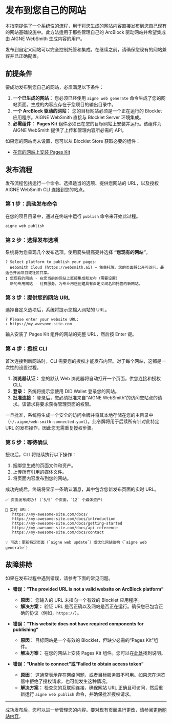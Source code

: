 # 发布到您自己的网站

本指南提供了一个系统性的流程，用于将您生成的网站内容直接发布到您自己现有的网站基础设施中。此方法适用于那些管理自己的 ArcBlock 驱动网站并希望集成由 AIGNE WebSmith 生成内容的用户。

发布到自定义网站可以完全控制托管和集成。在继续之前，请确保您现有的网站兼容并已正确配置。

## 前提条件

要成功发布到您自己的网站，必须满足以下条件：

1.  **一个已生成的网站：** 您必须已经使用 `aigne web generate` 命令生成了您的网站页面。生成的内容应存在于您项目的输出目录中。
2.  **一个 ArcBlock 驱动的网站：** 您的目标网站必须是一个正在运行的 Blocklet 应用程序。AIGNE WebSmith 直接与 Blocklet Server 环境集成。
3.  **必需组件：** **Pages Kit** 组件必须已在您的目标网站上安装并运行。该组件为 AIGNE WebSmith 提供了上传和管理内容所必需的 API。

如果您的网站尚未设置，您可以从 Blocklet Store 获取必要的组件：
*   [在您的网站上安装 Pages Kit](https://store.blocklet.dev/blocklets/z8ia29UsENBg6tLZUKi2HABj38Cw1LmHZocbQ)

## 发布流程

发布流程包括运行一个命令、选择适当的选项、提供您网站的 URL，以及授权 AIGNE WebSmith CLI 连接到您的站点。

### 第 1 步：启动发布命令

在您的项目目录中，通过在终端中运行 `publish` 命令来开始此过程。

```bash 命令行 icon=lucide:terminal
aigne web publish
```

### 第 2 步：选择发布选项

系统将为您呈现几个发布选项。使用箭头键高亮并选择 **“您现有的网站”**。

```text 发布选项
? Select platform to publish your pages:
  WebSmith Cloud (https://websmith.ai) – 免费托管。您的页面将公开可访问。最适合开源项目或社区共享。
❯ 您现有的网站 - 在您当前的网站上直接集成和发布（需要设置）
  新的专用网站 - 付费服务。为专业用途创建具有自定义域名和托管的新网站。
```

### 第 3 步：提供您的网站 URL

选择自定义选项后，系统将提示您输入网站的 URL。

```text 输入 URL
? Please enter your website URL:
› https://my-awesome-site.com
```

输入安装了 Pages Kit 组件的网站的完整 URL，然后按 Enter 键。

### 第 4 步：授权 CLI

首次连接到新网站时，CLI 需要您的授权才能发布内容。对于每个网站，这都是一次性的设置过程。

1.  **浏览器认证：** 您的默认 Web 浏览器将自动打开一个页面，供您连接和授权 CLI。
2.  **登录：** 系统将提示您使用 DID Wallet 登录您的网站。
3.  **批准连接：** 登录后，您必须批准来自“AIGNE WebSmith”的访问您站点的请求。该请求将要求获得管理页面的权限。

一旦批准，系统将生成一个安全的访问令牌并将其本地存储在您的主目录中（`~/.aigne/web-smith-connected.yaml`）。此令牌将用于后续所有针对此特定 URL 的发布操作，因此您无需重复授权步骤。

### 第 5 步：等待确认

授权后，CLI 将继续执行以下操作：
1.  捆绑您生成的页面文件和资产。
2.  上传所有引用的媒体文件。
3.  将页面内容发布到您的网站。

成功完成后，终端将显示一条确认消息，其中包含您新发布页面的实时 URL。

```text 成功消息
✅ 页面发布成功！（`5/5` 个页面，`12` 个媒体资产）

🔗 实时 URL：
   https://my-awesome-site.com/docs/
   https://my-awesome-site.com/docs/introduction
   https://my-awesome-site.com/docs/getting-started
   https://my-awesome-site.com/docs/api-reference
   https://my-awesome-site.com/docs/contact

💡 可选：更新特定页面（`aigne web update`）或优化网站结构（`aigne web generate`）
```

## 故障排除

如果在发布过程中遇到错误，请参考下面的常见问题。

*   **错误：“The provided URL is not a valid website on ArcBlock platform”**
    *   **原因：** 您输入的 URL 未指向一个有效的 Blocklet 应用程序。
    *   **解决方案：** 验证 URL 是否正确以及网站是否正在运行。确保您已包含正确的协议（例如，`https://`）。

*   **错误：“This website does not have required components for publishing”**
    *   **原因：** 目标网站是一个有效的 Blocklet，但缺少必需的“Pages Kit”组件。
    *   **解决方案：** 在您的网站上安装 Pages Kit 组件。您可以在[此处](https://www.arcblock.io/docs/blocklet-development/en/add-components)找到说明。

*   **错误：“Unable to connect”或“Failed to obtain access token”**
    *   **原因：** 这通常表示存在网络问题，或者目标服务器不可用。如果您在浏览器中拒绝了授权请求，也可能发生这种情况。
    *   **解决方案：** 检查您的互联网连接，确保网站 URL 正确且可访问，然后重新运行 `aigne web publish` 命令，并确保批准授权请求。

---

成功发布后，您可以进一步管理您的内容。要对现有页面进行更改，请参阅[更新网站内容](./core-tasks-updating-website-content.md)。